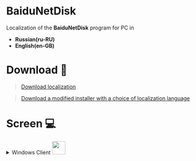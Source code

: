 ﻿# BaiduNetDisk 

Localization of the **BaiduNetDisk** program for PC in 

* **Russian(ru-RU)** 
* **English(en-GB)** 



# Download 🔻
> [Download localization](https://github.com/zloisupport/BaiduNetDiskTranslation/releases)

> [Download a modified installer with a choice of localization language](https://drive.google.com/drive/folders/1bzDB5z8eOCnVITvIvLw8_0fuZdKNJ0UC)
# Screen 💻

<details>
 <summary>Windows Client <img src="https://i5.imageban.ru/out/2020/07/19/1a0b8eefe55876cb5c367aca2fb846fd.png" width="35" height="35" />

</summary>




<details>
  <summary>Russian</summary>
  
    

  

 [![imageban](https://i4.imageban.ru/thumbs/2020.04.24/4bd543d0edc176de9f3d55f5f7e6eb82.png)](https://imageban.ru/show/2020/04/24/4bd543d0edc176de9f3d55f5f7e6eb82/png)     [![imageban](https://i6.imageban.ru/thumbs/2020.04.24/c39a677bb093b28847b6c9ec9d581bf7.png)](https://imageban.ru/show/2020/04/24/c39a677bb093b28847b6c9ec9d581bf7/png)
[![imageban](https://i6.imageban.ru/thumbs/2020.04.24/ad80cf3ce149768d35b04844a5218a25.png)](https://imageban.ru/show/2020/04/24/ad80cf3ce149768d35b04844a5218a25/png)
[![imageban](https://i1.imageban.ru/thumbs/2020.04.24/8756e74ad00cc055e57dfa5c050b250f.png)](https://imageban.ru/show/2020/04/24/8756e74ad00cc055e57dfa5c050b250f/png)
</details>
<details>
  <summary>English</summary>

[![imageban](https://i3.imageban.ru/thumbs/2020.05.01/9160db812e43d0415ec722a5b99da812.png)](https://imageban.ru/show/2020/05/01/9160db812e43d0415ec722a5b99da812/png) [![imageban](https://i5.imageban.ru/thumbs/2020.05.01/a709622e66ebfe0b63436be3f0ea251b.png)](https://imageban.ru/show/2020/05/01/a709622e66ebfe0b63436be3f0ea251b/png)
[![imageban](https://i3.imageban.ru/thumbs/2020.07.06/f86337c7df3c8ca91ac2efe3c5bfc955.png)](https://imageban.ru/show/2020/07/06/f86337c7df3c8ca91ac2efe3c5bfc955/png)
[![imageban](https://i3.imageban.ru/thumbs/2020.07.06/6df0a2628629183be4f8dfb037859809.png)](https://imageban.ru/show/2020/07/06/6df0a2628629183be4f8dfb037859809/png)
</detail>
</details>